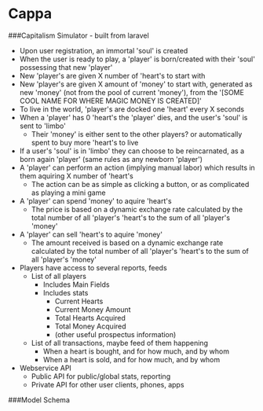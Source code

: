 Cappa
=====

###Capitalism Simulator - built from laravel

- Upon user registration, an immortal 'soul' is created
- When the user is ready to play, a 'player' is born/created with their 'soul' possessing that new 'player'
- New 'player's are given X number of 'heart's to start with
- New 'player's are given X amount of 'money' to start with, generated as new 'money' (not from the pool of current 'money'), from the '[SOME COOL NAME FOR WHERE MAGIC MONEY IS CREATED]'
- To live in the world, 'player's are docked one 'heart' every X seconds
- When a 'player' has 0 'heart's the 'player' dies, and the user's 'soul' is sent to 'limbo'
	- Their 'money' is either sent to the other players? or automatically spent to buy more 'heart's to live
- If a user's 'soul' is in 'limbo' they can choose to be reincarnated, as a born again 'player' (same rules as any newborn 'player')
- A 'player' can perform an action (implying manual labor) which results in them aquiring X number of 'heart's
  - The action can be as simple as clicking a button, or as complicated as playing a mini game
- A 'player' can spend 'money' to aquire 'heart's
  - The price is based on a dynamic exchange rate calculated by the total number of all 'player's 'heart's to the sum of all 'player's 'money'
- A 'player' can sell 'heart's to aquire 'money'
  - The amount received is based on a dynamic exchange rate calculated by the total number of all 'player's 'heart's to the sum of all 'player's 'money'
- Players have access to several reports, feeds
  - List of all players
    - Includes Main Fields
    - Includes stats
      - Current Hearts
      - Current Money Amount
      - Total Hearts Acquired
      - Total Money Acquired
      - (other useful prospectus information)
  - List of all transactions, maybe feed of them happening
    - When a heart is bought, and for how much, and by whom
    - When a heart is sold, and for how much, and by whom
- Webservice API
  - Public API for public/global stats, reporting
  - Private API for other user clients, phones, apps

###Model Schema

